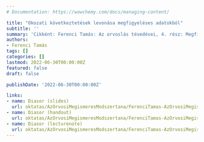 ```yaml
---
# Documentation: https://wowchemy.com/docs/managing-content/

title: "Okozati következtetések levonása megfigyeléses adatokból"
subtitle: ''
summary: 'Cikként: Ferenci Tamás: Az orvoslás tévedései, 4. rész: Megfigyeléses vizsgálatok a gyakorlatban. INTERPRESS MAGAZIN 38:9 pp.38-46. (2018).'
authors:
- Ferenci Tamás
tags: []
categories: []
lastmod: 2022-06-30T00:00:00Z
featured: false
draft: false

publishDate: '2022-06-30T00:00:00Z'

links:
- name: Diasor (slides)
  url: oktatas/AzOrvosiMegismeresModszertana/FerenciTamas-AzOrvosiMegismeresModszertana-OkozatiKovetkeztetesekLevonasaMegfigyelesesAdatokbol-slides.pdf
- name: Diasor (handout)
  url: oktatas/AzOrvosiMegismeresModszertana/FerenciTamas-AzOrvosiMegismeresModszertana-OkozatiKovetkeztetesekLevonasaMegfigyelesesAdatokbol-handout.pdf
- name: Diasor (lecturenote)
  url: oktatas/AzOrvosiMegismeresModszertana/FerenciTamas-AzOrvosiMegismeresModszertana-OkozatiKovetkeztetesekLevonasaMegfigyelesesAdatokbol-lecturenote.pdf
---
```

